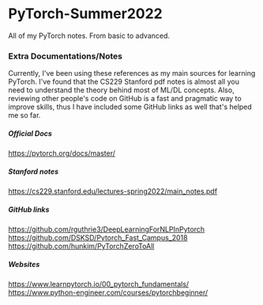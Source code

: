 # PyTorch-Summer2022
All of my PyTorch notes. From basic to advanced.

### Extra Documentations/Notes

Currently, I've been using these references as my main sources for learning PyTorch. I've found that the CS229 Stanford pdf notes is almost all you need to understand the theory behind most of ML/DL concepts. Also, reviewing other people's code on GitHub is a fast and pragmatic way to improve skills, thus I have included some GitHub links as well that's helped me so far.

##### Official Docs
https://pytorch.org/docs/master/

##### Stanford notes
https://cs229.stanford.edu/lectures-spring2022/main_notes.pdf

##### GitHub links
https://github.com/rguthrie3/DeepLearningForNLPInPytorch
https://github.com/DSKSD/Pytorch_Fast_Campus_2018
https://github.com/hunkim/PyTorchZeroToAll

##### Websites
https://www.learnpytorch.io/00_pytorch_fundamentals/
https://www.python-engineer.com/courses/pytorchbeginner/
